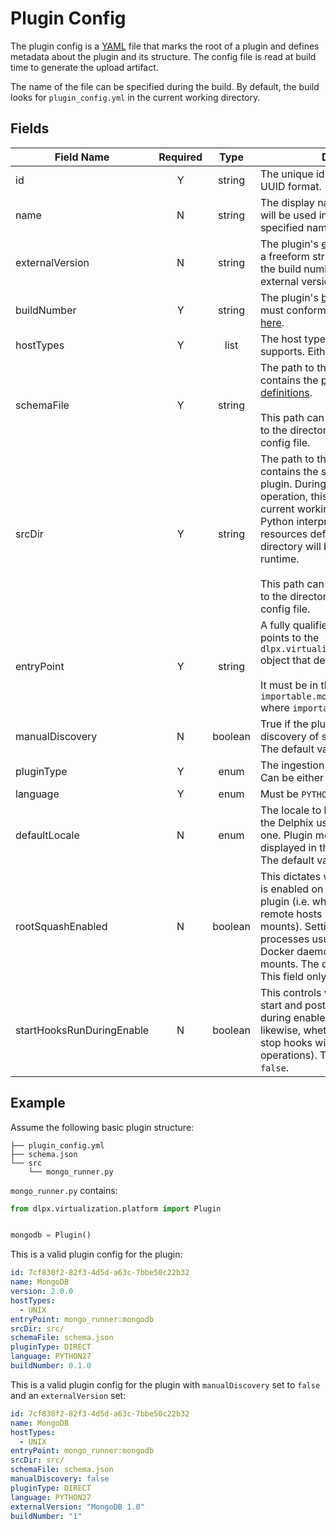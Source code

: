 # Plugin Config
The plugin config is a [YAML](https://yaml.org/) file that marks the root of a plugin and defines metadata about the plugin and its structure. The config file is read at build time to generate the upload artifact.

The name of the file can be specified during the build. By default, the build looks for `plugin_config.yml` in the current working directory.

## Fields

|Field Name|Required|Type|Description|
|----------|:------:|:--:|-----------|
|id|Y|string|The unique id of the plugin in a valid UUID format.|
|name|N|string|The display name of the plugin. This will be used in the UI. If it is not specified name will be equal to id.|
|externalVersion|N|string|The plugin's [external version](/Versioning_And_Upgrade/Versioning.md#external-version). This is a freeform string. If it is not supplied, the build number is used as an external version.
|buildNumber|Y|string|The plugin's [build number](/Versioning_And_Upgrade/Versioning.md#build-number). This string must conform to the format described [here](/Versioning_And_Upgrade/Versioning.md#build-number-format-rules).
|hostTypes|Y|list|The host type that the plugin supports. Either `UNIX` or `WINDOWS`.|
|schemaFile|Y|string|The path to the JSON file that contains the [plugin's schema definitions](Schemas.md).<br><br>This path can be absolute or relative to the directory containing the plugin config file.|
|srcDir|Y|string|The path to the directory that contains the source code for the plugin. During execution of a plugin operation, this directory will be the current working directory of the Python interpreter. Any modules or resources defined outside of this directory will be inaccessible at runtime.<br><br>This path can be absolute or relative to the directory containing the plugin config file.|
|entryPoint|Y|string|A fully qualified Python symbol that points to the `dlpx.virtualization.platform.Plugin` object that defines the plugin.<br><br>It must be in the form `importable.module:object_name` where `importable.module` is in `srcDir`.|
|manualDiscovery|N|boolean|True if the plugin supports manual discovery of source config objects. The default value is `true`.|
|pluginType|Y|enum|The ingestion strategy of the plugin. Can be either `STAGED` or `DIRECT`.|
|language|Y|enum|Must be `PYTHON27`.|
|defaultLocale|N|enum|The locale to be used by the plugin if the Delphix user does not specify one. Plugin messages will be displayed in this locale by default. The default value is `en-us`.|
|rootSquashEnabled|N|boolean|This dictates whether "root squash" is enabled on NFS mounts for the plugin (i.e. whether the `root` user on remote hosts has access to the NFS mounts). Setting this to `false` allows processes usually run as `root`, like Docker daemons, access to the NFS mounts. The default value is `true`. This field only applies to Unix hosts.|
|startHooksRunDuringEnable|N|boolean|This controls whether the user's pre-start and post-start hooks will run during enable operations (and, likewise, whether pre-stop and post-stop hooks will run during disable operations). The default value is `false`.|

## Example
Assume the following basic plugin structure:

```
├── plugin_config.yml
├── schema.json
└── src
    └── mongo_runner.py
```

`mongo_runner.py` contains:

```python
from dlpx.virtualization.platform import Plugin


mongodb = Plugin()
```

This is a valid plugin config for the plugin:

```yaml
id: 7cf830f2-82f3-4d5d-a63c-7bbe50c22b32
name: MongoDB
version: 2.0.0
hostTypes:
  - UNIX
entryPoint: mongo_runner:mongodb
srcDir: src/
schemaFile: schema.json
pluginType: DIRECT
language: PYTHON27
buildNumber: 0.1.0
```
This is a valid plugin config for the plugin with `manualDiscovery` set to `false` and an `externalVersion` set:

```yaml
id: 7cf830f2-82f3-4d5d-a63c-7bbe50c22b32
name: MongoDB
hostTypes:
  - UNIX
entryPoint: mongo_runner:mongodb
srcDir: src/
schemaFile: schema.json
manualDiscovery: false
pluginType: DIRECT
language: PYTHON27
externalVersion: "MongoDB 1.0"
buildNumber: "1"
```

